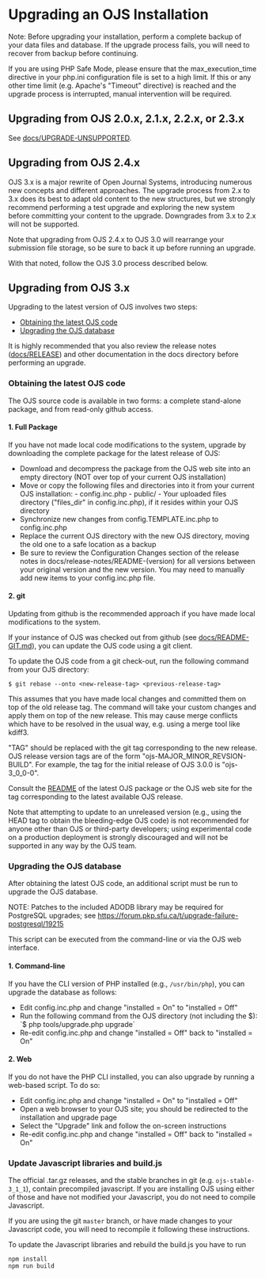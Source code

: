 # Upgrading an OJS Installation

Note: Before upgrading your installation, perform a complete backup of your
data files and database. If the upgrade process fails, you will need to recover
from backup before continuing.

If you are using PHP Safe Mode, please ensure that the max_execution_time
directive in your php.ini configuration file is set to a high limit. If this
or any other time limit (e.g. Apache's "Timeout" directive) is reached and
the upgrade process is interrupted, manual intervention will be required.


## Upgrading from OJS 2.0.x, 2.1.x, 2.2.x, or 2.3.x

See [docs/UPGRADE-UNSUPPORTED](UPGRADE-UNSUPPORTED.md).


## Upgrading from OJS 2.4.x

OJS 3.x is a major rewrite of Open Journal Systems, introducing numerous new
concepts and different approaches. The upgrade process from 2.x to 3.x does its
best to adapt old content to the new structures, but we strongly recommend
performing a test upgrade and exploring the new system before committing your
content to the upgrade. Downgrades from 3.x to 2.x will not be supported.

Note that upgrading from OJS 2.4.x to OJS 3.0 will rearrange your submission
file storage, so be sure to back it up before running an upgrade.

With that noted, follow the OJS 3.0 process described below.


## Upgrading from OJS 3.x

Upgrading to the latest version of OJS involves two steps:

- [Obtaining the latest OJS code](#obtaining-the-latest-ojs-code)
- [Upgrading the OJS database](#upgrading-the-ojs-database)

It is highly recommended that you also review the release notes ([docs/RELEASE](RELEASE))
and other documentation in the docs directory before performing an upgrade.


### Obtaining the latest OJS code

The OJS source code is available in two forms: a complete stand-alone 
package, and from read-only github access.

#### 1. Full Package

If you have not made local code modifications to the system, upgrade by 
downloading the complete package for the latest release of OJS:

- Download and decompress the package from the OJS web site into an empty
	directory (NOT over top of your current OJS installation)
- Move or copy the following files and directories into it from your current
	OJS installation:
		- config.inc.php
		- public/
		- Your uploaded files directory ("files_dir" in config.inc.php), if it
			resides within your OJS directory
- Synchronize new changes from config.TEMPLATE.inc.php to config.inc.php
- Replace the current OJS directory with the new OJS directory, moving the
	old one to a safe location as a backup
- Be sure to review the Configuration Changes section of the release notes
	in docs/release-notes/README-(version) for all versions between your
	original version and the new version. You may need to manually add
	new items to your config.inc.php file.


#### 2. git

Updating from github is the recommended approach if you have made local
modifications to the system.

If your instance of OJS was checked out from github (see [docs/README-GIT.md](README-GIT.md)),
you can update the OJS code using a git client.

To update the OJS code from a git check-out, run the following command from
your OJS directory:

```
$ git rebase --onto <new-release-tag> <previous-release-tag>
```

This assumes that you have made local changes and committed them on top of
the old release tag. The command will take your custom changes and apply
them on top of the new release. This may cause merge conflicts which have to
be resolved in the usual way, e.g. using a merge tool like kdiff3.

"TAG" should be replaced with the git tag corresponding to the new release.
OJS release version tags are of the form "ojs-MAJOR_MINOR_REVSION-BUILD".
For example, the tag for the initial release of OJS 3.0.0 is "ojs-3_0_0-0".

Consult the [README](README.md) of the latest OJS package or the OJS web site for the
tag corresponding to the latest available OJS release.

Note that attempting to update to an unreleased version (e.g., using the HEAD
tag to obtain the bleeding-edge OJS code) is not recommended for anyone other
than OJS or third-party developers; using experimental code on a production
deployment is strongly discouraged and will not be supported in any way by
the OJS team.


### Upgrading the OJS database

After obtaining the latest OJS code, an additional script must be run to
upgrade the OJS database.

NOTE: Patches to the included ADODB library may be required for PostgreSQL
upgrades; see https://forum.pkp.sfu.ca/t/upgrade-failure-postgresql/19215

This script can be executed from the command-line or via the OJS web interface.

#### 1. Command-line

If you have the CLI version of PHP installed (e.g., `/usr/bin/php`), you can
upgrade the database as follows:

- Edit config.inc.php and change "installed = On" to "installed = Off"
- Run the following command from the OJS directory (not including the $):
	`$ php tools/upgrade.php upgrade`
- Re-edit config.inc.php and change "installed = Off" back to
	 "installed = On"

#### 2. Web

If you do not have the PHP CLI installed, you can also upgrade by running a
web-based script. To do so:

- Edit config.inc.php and change "installed = On" to "installed = Off"
- Open a web browser to your OJS site; you should be redirected to the
	installation and upgrade page
- Select the "Upgrade" link and follow the on-screen instructions
- Re-edit config.inc.php and change "installed = Off" back to
	 "installed = On"

### Update Javascript libraries and build.js

The official .tar.gz releases, and the stable branches in git (e.g.
`ojs-stable-3_1_1`), contain precompiled javascript. If you are installing
OJS using either of those and have not modified your Javascript, you do not
need to compile Javascript.

If you are using the git `master` branch, or have made changes to your
Javascript code, you will need to recompile it following these instructions.

To update the Javascript libraries and rebuild the build.js you have to run
```
npm install
npm run build
```
